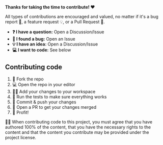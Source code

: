 **Thanks for taking the time to contribute! ❤️**

All types of contributions are encouraged and valued, no matter if it's a bug
report 🐛, a feature request 💡, or a Pull Request 🚀.

- **❓ I have a question:** Open a Discussion/Issue
- **🐛 I found a bug:** Open an Issue
- **💡 I have an idea:** Open a Discussion/Issue
- **💻 I want to code:** See below

## Contributing code

1. 🔀 Fork the repo
2. 💻 Open the repo in your editor
3. 👨‍💻 Add your changes to your workspace
4. 🧪 Run the tests to make sure everything works
5. 🔖 Commit & push your changes
6. 🔁 Open a PR to get your changes merged
7. 🚀 Profit!

👩‍⚖️ When contributing code to this project, you must agree that you have authored
100% of the content, that you have the necessary rights to the content and that
the content you contribute may be provided under the project license.
